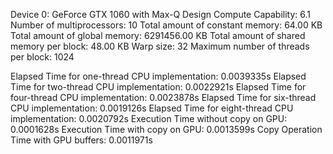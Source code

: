 Device 0: GeForce GTX 1060 with Max-Q Design
Compute Capability: 6.1
Number of multiprocessors: 10
Total amount of constant memory: 64.00 KB
Total amount of global memory: 6291456.00 KB
Total amount of shared memory per block: 48.00 KB
Warp size: 32
Maximum number of threads per block: 1024

Elapsed Time for one-thread CPU implementation: 0.0039335s
Elapsed Time for two-thread CPU implementation: 0.0022921s
Elapsed Time for four-thread CPU implementation: 0.0023878s
Elapsed Time for six-thread CPU implementation: 0.0019126s
Elapsed Time for eight-thread CPU implementation: 0.0020792s
Execution Time without copy on GPU: 0.0001628s
Execution Time with copy on GPU: 0.0013599s
Copy Operation Time with GPU buffers: 0.0011971s
